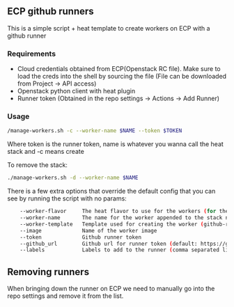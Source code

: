## ECP github runners

This is a simple script + heat template to create workers on ECP with a github runner


### Requirements

 - Cloud credentials obtained from ECP(Openstack RC file). Make sure to load the creds into the shell by sourcing the file (File can be downloaded from Project -> API access)
 - Openstack python client with heat plugin
 - Runner token (Obtained in the repo settings -> Actions -> Add Runner)


### Usage

```bash
/manage-workers.sh -c --worker-name $NAME --token $TOKEN
```

Where token is the runner token, name is whatever you wanna call the heat stack and  -c means create


To remove the stack:

```bash
./manage-workers.sh -d --worker-name $NAME
```

There is a few extra options that override the default config that you can see by running the script with no params:

```bash
    --worker-flavor     The heat flavor to use for the workers (for the default see the heat template for the worker type)
    --worker-name       The name for the worker appended to the stack name
    --worker-template   Template used for creating the worker (github-runner) (default: github-runner)
    --image             Name of the worker image
    --token             Github runner token
    --github_url        Github url for runner token (default: https://github.com/rancher-sandbox/cOS-toolkit)
    --labels            Labels to add to the runner (comma separated list)

```


## Removing runners

When bringing down the runner on ECP we need to manually go into the repo settings and remove it from the list.
